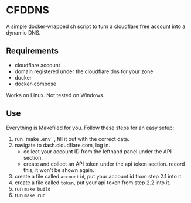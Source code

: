 # CFDDNS

A simple docker-wrapped sh script to turn a cloudflare free account into a dynamic DNS.

## Requirements
- cloudflare account
- domain registered under the cloudflare dns for your zone
- docker
- docker-compose

Works on Linux. Not tested on Windows.

## Use

Everything is Makefiled for you. Follow these steps for an easy setup:

1. run `make .env``, fill it out with the correct data.
2. navigate to dash.cloudflare.com, log in.
    - collect your account ID from the lefthand panel under the API section.
    - create and collect an API token under the api token section. record this; it won't be shown again.
3. create a file called `accountid`, put your account id from step 2.1 into it.
4. create a file called `token`, put your api token from step 2.2 into it.
5. run `make build`
6. run `make run`
